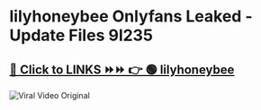
 # lilyhoneybee Onlyfans Leaked - Update Files 9l235

## <h2><a href="https://clipsfans.com/lilyhoneybee&ref=git">🔗 Click to LINKS ⏩⏩ 👉 🟢 lilyhoneybee </a></h2>

<a href="https://clipsfans.com/lilyhoneybee&ref=git" rel="nofollow" data-target="animated-image.originalLink"><img src="https://i.ibb.co.com/xMMVF88/686577567.gif" alt="Viral Video Original" style="max-width: 100%; display: inline-block;" data-target="animated-image.originalImage"></a>

